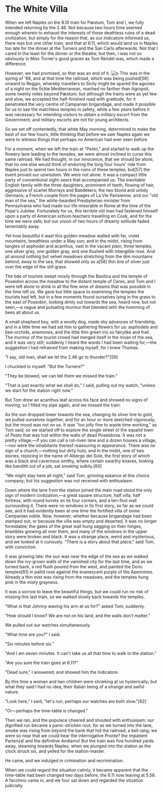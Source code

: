 # The White Villa
When we left Naples on the 8.10 train for Pæstum, Tom and I, we fully intended returning by the 2.46. Not because two hours time seemed enough wherein to exhaust the interests of those deathless ruins of a dead civilization, but simply for the reason that, as our Indicatore informed us, there was but one other train, and that at 6.11, which would land us in Naples too late for the dinner at the Turners and the San Carlo afterwards. Not that I cared in the least for the dinner or the theatre; but then, I was not so obviously in Miss Turner's good graces as Tom Rendel was, which made a difference.

However, we had promised, so that was an end of it.
![o](https://scx2.b-cdn.net/gfx/news/hires/2019/2-nature.jpg)
This was in the spring of '88, and at that time the railroad, which was being pushed[56] onward to Reggio, whereby travellers to Sicily might be spared the agonies of a night on the fickle Mediterranean, reached no farther than Agropoli, some twenty miles beyond Pæstum; but although the trains were as yet few and slow, we accepted the half-finished road with gratitude, for it penetrated the very centre of Campanian brigandage, and made it possible for us to see the matchless temples in safety, while a few years before it was necessary for intending visitors to obtain a military escort from the Government; and military escorts are not for young architects.

So we set off contentedly, that white May morning, determined to make the best of our few hours, little thinking that before we saw Naples again we were to witness things that perhaps no American had ever seen before.

For a moment, when we left the train at "Pesto," and started to walk up the flowery lane leading to the temples, we were almost inclined to curse this same railroad. We had thought, in our innocence, that we should be alone, that no one else would think of enduring the long four hours' ride from Naples just to spend two hours in the ruins of these temples; but[57] the event proved our unwisdom. We were not alone. It was a compact little party of conventional sight-seers that accompanied us. The inevitable English family with the three daughters, prominent of teeth, flowing of hair, aggressive of scarlet Murrays and Baedekers; the two blond and untidy Germans; a French couple from the pages of La Vie Parisienne; and our "old man of the sea," the white-bearded Presbyterian minister from Pennsylvania who had made our life miserable in Rome at the time of the Pope's Jubilee. Fortunately for us, this terrible old man had fastened himself upon a party of American school-teachers travelling en Cook, and for the time we were safe; but our vision of two hours of dreamy solitude faded lamentably away.

Yet how beautiful it was! this golden meadow walled with far, violet mountains, breathless under a May sun; and in the midst, rising from tangles of asphodel and acanthus, vast in the vacant plain, three temples, one silver gray, one golden gray, and one flushed with intangible rose. And all around nothing but velvet meadows stretching from the dim mountains behind, away to the sea, that showed only as a[58] thin line of silver just over the edge of the still grass.

The tide of tourists swept noisily through the Basilica and the temple of Poseidon across the meadow to the distant temple of Ceres, and Tom and I were left alone to drink in all the fine wine of dreams that was possible in the time left us. We gave but little space to examining the temples the tourists had left, but in a few moments found ourselves lying in the grass to the east of Poseidon, looking dimly out towards the sea, heard now, but not seen,—a vague and pulsating murmur that blended with the humming of bees all about us.

A small shepherd boy, with a woolly dog, made shy advances of friendship, and in a little time we had set him to gathering flowers for us: asphodels and bee-orchids, anemones, and the little thin green iris so fairylike and frail. The murmur of the tourist crowd had merged itself in the moan of the sea, and it was very still; suddenly I heard the words I had been waiting for,—the suggestion I had refrained from making myself, for I knew Thomas.

"I say, old man, shall we let the 2.46 go to thunder?"[59]

I chuckled to myself. "But the Turners?"

"They be blowed, we can tell them we missed the train."

"That is just exactly what we shall do," I said, pulling out my watch, "unless we start for the station right now."

But Tom drew an acanthus leaf across his face and showed no signs of moving; so I filled my pipe again, and we missed the train.

As the sun dropped lower towards the sea, changing its silver line to gold, we pulled ourselves together, and for an hour or more sketched vigorously; but the mood was not on us. It was "too jolly fine to waste time working," as Tom said; so we started off to explore the single street of the squalid town of Pesto that was lost within the walls of dead Poseidonia. It was not a pretty village,—if you can call a rut-riven lane and a dozen houses a village,—nor were the inhabitants thereof reassuring in appearance. There was no sign of a church,—nothing but dirty huts, and in the midst, one of two stories, rejoicing in the name of Albergo del Sole, the first story of which was a black and cavernous smithy, where certain swarthy knaves, looking like banditti out of a job, sat smoking sulkily.[60]

"We might stay here all night," said Tom, grinning askance at this choice company; but his suggestion was not received with enthusiasm.

Down where the lane from the station joined the main road stood the only sign of modern civilization,—a great square structure, half villa, half fortress, with round turrets on its four corners, and a ten-foot wall surrounding it. There were no windows in its first story, so far as we could see, and it had evidently been at one time the fortified villa of some Campanian noble. Now, however, whether because brigandage had been stamped out, or because the villa was empty and deserted, it was no longer formidable; the gates of the great wall hung sagging on their hinges, brambles growing all over them, and many of the windows in the upper story were broken and black. It was a strange place, weird and mysterious, and we looked at it curiously. "There is a story about that place," said Tom, with conviction.

It was growing late: the sun was near the edge of the sea as we walked down the ivy-grown walls of the vanished city for the last time, and as we turned back, a red flush poured from the west, and painted the Doric temples[61] in pallid rose against the evanescent purple of the Apennines. Already a thin mist was rising from the meadows, and the temples hung pink in the misty grayness.

It was a sorrow to leave the beautiful things, but we could run no risk of missing this last train, so we walked slowly back towards the temples.

"What is that Johnny waving his arm at us for?" asked Tom, suddenly.

"How should I know? We are not on his land, and the walls don't matter."

We pulled out our watches simultaneously.

"What time are you?" I said.

"Six minutes before six."

"And I am seven minutes. It can't take us all that time to walk to the station."

"Are you sure the train goes at 6.11?"

"Dead sure," I answered; and showed him the Indicatore.

By this time a woman and two children were shrieking at us hysterically; but what they said I had no idea, their Italian being of a strange and awful nature.

"Look here," I said, "let's run; perhaps our watches are both slow."[62]

"Or—perhaps the time-table is changed."

Then we ran, and the populace cheered and shouted with enthusiasm; our dignified run became a panic-stricken rout, for as we turned into the lane, smoke was rising from beyond the bank that hid the railroad; a bell rang; we were so near that we could hear the interrogative Pronte? the impatient Partenza! and the definitive Andiamo! But the train was five hundred yards away, steaming towards Naples, when we plunged into the station as the clock struck six, and yelled for the station-master.

He came, and we indulged in crimination and recrimination.

When we could regard the situation calmly, it became apparent that the time-table had been changed two days before, the 6.11 now leaving at 5.58. A facchino came in, and we four sat down and regarded the situation judicially.
